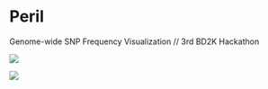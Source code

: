 # Peril
Genome-wide SNP Frequency Visualization // 3rd BD2K Hackathon


![](http://www.puff.me.uk/ss/CqQaJ1Hkqn7Eo.png)


![](http://www.puff.me.uk/ss/AgFiX1P6D8brg.png)
